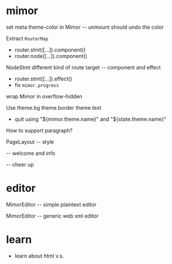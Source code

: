 # mimor

set meta theme-color in Mimor -- unmount should undo the color

Extract `RouterMap`

- router.stmt([...]).component()
- router.node([...]).component()

NodeStmt different kind of route target -- component and effect

- router.stmt([...]).effect()
- fix `mimor.progress`

wrap Mimor in overflow-hidden

Use theme.bg theme.border theme.text

- quit using "${mimor.theme.name}" and "${state.theme.name}"

How to support paragraph?

PageLayout -- style

<cover> -- welcome and info

<ending> -- cheer up

# editor

MimorEditor -- simple plaintext editor

MimorEditor -- generic web xml editor

# learn

- learn about html <span> v.s. <div>
